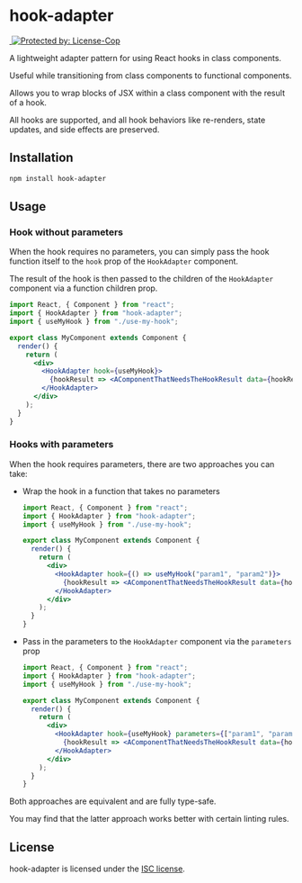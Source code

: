 # hook-adapter

<a href="https://www.npmjs.com/package/hook-adapter">
  <img alt="" src="https://img.shields.io/npm/v/hook-adapter?logo=npm">
</a>

<a href="https://license-cop.js.org">
  <img alt="Protected by: License-Cop" src="https://license-cop.js.org/shield.svg">
</a>

A lightweight adapter pattern for using React hooks in class components.

Useful while transitioning from class components to functional components.

Allows you to wrap blocks of JSX within a class component with the result of a hook.

All hooks are supported, and all hook behaviors like re-renders, state updates, and side effects are preserved.

## Installation

```bash
npm install hook-adapter
```

## Usage

### Hook without parameters

When the hook requires no parameters, you can simply pass the hook function itself to the `hook` prop of the `HookAdapter` component.

The result of the hook is then passed to the children of the `HookAdapter` component via a function children prop.

```jsx
import React, { Component } from "react";
import { HookAdapter } from "hook-adapter";
import { useMyHook } from "./use-my-hook";

export class MyComponent extends Component {
  render() {
    return (
      <div>
        <HookAdapter hook={useMyHook}>
          {hookResult => <AComponentThatNeedsTheHookResult data={hookResult} />}
        </HookAdapter>
      </div>
    );
  }
}
```

### Hooks with parameters

When the hook requires parameters, there are two approaches you can take:

- Wrap the hook in a function that takes no parameters

  ```jsx
  import React, { Component } from "react";
  import { HookAdapter } from "hook-adapter";
  import { useMyHook } from "./use-my-hook";

  export class MyComponent extends Component {
    render() {
      return (
        <div>
          <HookAdapter hook={() => useMyHook("param1", "param2")}>
            {hookResult => <AComponentThatNeedsTheHookResult data={hookResult} />}
          </HookAdapter>
        </div>
      );
    }
  }
  ```

- Pass in the parameters to the `HookAdapter` component via the `parameters` prop

  ```jsx
  import React, { Component } from "react";
  import { HookAdapter } from "hook-adapter";
  import { useMyHook } from "./use-my-hook";

  export class MyComponent extends Component {
    render() {
      return (
        <div>
          <HookAdapter hook={useMyHook} parameters={["param1", "param2"]}>
            {hookResult => <AComponentThatNeedsTheHookResult data={hookResult} />}
          </HookAdapter>
        </div>
      );
    }
  }
  ```

Both approaches are equivalent and are fully type-safe.

You may find that the latter approach works better with certain linting rules.

## License

hook-adapter is licensed under the [ISC license](./LICENSE.md).
